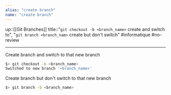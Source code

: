 ```yaml
---
alias: "create branch"
name: "create branch"
---
```

up::[[Git Branches]]
title::"`git checkout -b <branch_name>` create and switch to", "`git branch <branch_nam>` create but don't switch"
#informatique #no-review 

----

Create branch and switch to that new branch
```bash
$> git checkout -b <branch_name>
Switched to new branch '<branch_name>'
```

Create branch but don't switch to that new branch
```bash
$> git branch -b <branch_name>
```

